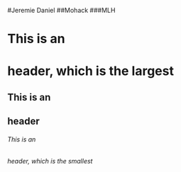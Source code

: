 #Jeremie Daniel
##Mohack
###MLH
# This is an <h1> header, which is the largest
## This is an <h2> header
###### This is an <h6> header, which is the smallest
